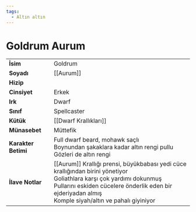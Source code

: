 ```yaml
---
tags:
  - Altın altın
---  
```

# Goldrum Aurum  
|  |  |  
|---|---|  
| **İsim** | Goldrum |  
| **Soyadı** | [[Aurum]] |  
| **Hizip** |  |  
| **Cinsiyet** | Erkek |  
| **Irk** | Dwarf |  
| **Sınıf** | Spellcaster |  
| **Kütük** | [[Dwarf Krallıkları]] |  
| **Münasebet** | Müttefik |  
| **Karakter Betimi** | Full dwarf beard, mohawk saçlı<br>Boynundan şakaklara kadar altın rengi pullu<br>Gözleri de altın rengi |  
| **İlave Notlar** | [[Aurum]] Krallığı prensi, büyükbabası yedi cüce krallığından birini yönetiyor<br>Goliathlara karşı çok yardımı dokunmuş<br>Pullarını eskiden cücelere önderlik eden bir ejderiyadan almış<br>Komple siyah/altın ve pahalı giyiniyor |  
